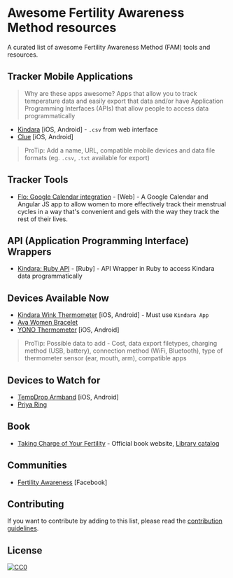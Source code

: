 # Awesome Fertility Awareness Method resources

A curated list of awesome Fertility Awareness Method (FAM) tools and resources.

## Tracker Mobile Applications

> Why are these apps awesome? Apps that allow you to track temperature data and easily export that data and/or have Application Programming Interfaces (APIs) that allow people to access data programmatically

* [Kindara](https://app.kindara.com/#export) [iOS, Android] - `.csv` from web interface
* [Clue](https://www.helloclue.com/) [iOS, Android]

> ProTip: Add a name, URL, compatible mobile devices and data file formats (eg. `.csv`, `.txt` available for export)

## Tracker Tools
* [Flo: Google Calendar integration](https://github.com/SaraChicaD/flo) - [Web] - A Google Calendar and Angular JS app to allow women to more effectively track their menstrual cycles in a way that's convenient and gels with the way they track the rest of their lives.

## API (Application Programming Interface) Wrappers
* [Kindara: Ruby API](https://github.com/machikoyasuda/kindara-client-gem) - [Ruby] - API Wrapper in Ruby to access Kindara data programmatically

## Devices Available Now

* [Kindara Wink Thermometer](https://kindara.com/wink#prevention) [iOS, Android] - Must use `Kindara App`
* [Ava Women Bracelet](http://www.avawomen.com/)
* [YONO Thermometer](https://www.yonolabs.com/product/yono/) [iOS, Android]

> ProTip: Possible data to add - Cost, data export filetypes, charging method (USB, battery), connection method (WiFi, Bluetooth), type of thermometer sensor (ear, mouth, arm), compatible apps

## Devices to Watch for
* [TempDrop Armband](http://tempdrop.xyz/pages/apps) [iOS, Android]
* [Priya Ring](http://priyaring.com/)

## Book
* [Taking Charge of Your Fertility](http://www.tcoyf.com/taking-charge-of-your-fertility/) - Official book website, [Library catalog](http://www.worldcat.org/title/taking-charge-of-your-fertility-the-definitive-guide-to-natural-birth-control-pregnancy-achievement-and-reproductive-health/oclc/51108023)

## Communities
* [Fertility Awareness](https://www.facebook.com/groups/fertilityawaress/) [Facebook]

## Contributing

If you want to contribute by adding to this list, please read the [contribution guidelines](CONTRIBUTING.md).

## License
[![CC0](http://i.creativecommons.org/p/zero/1.0/88x31.png)](http://creativecommons.org/publicdomain/zero/1.0/)
